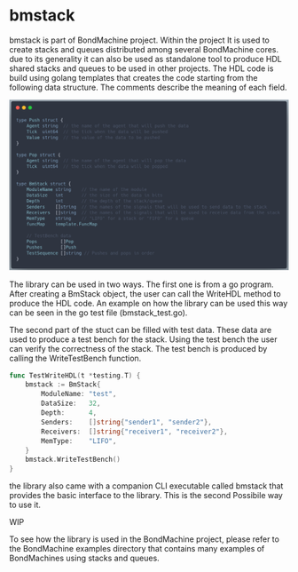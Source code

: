 # bmstack

bmstack is part of BondMachine project. Within the project It is used to create stacks and queues distributed among several BondMachine cores. due to its generality it can also be used as standalone tool to produce HDL shared stacks and queues to be used in other projects.
The HDL code is build using golang templates that creates the code starting from the following data structure. The comments describe the meaning of each field.

![BmStack](bmstack.png)

The library can be used in two ways.
The first one is from a go program. After creating a BmStack object, the user can call the WriteHDL method to produce the HDL code.
An example on how the library can be used this way can be seen in the go test file (bmstack_test.go).

The second part of the stuct can be filled with test data. These data are used to produce a test bench for the stack. Using the test bench the user can verify the correctness of the stack. The test bench is produced by calling the WriteTestBench function.

```go
func TestWriteHDL(t *testing.T) {
	bmstack := BmStack{
		ModuleName: "test",
		DataSize:   32,
		Depth:      4,
		Senders:    []string{"sender1", "sender2"},
		Receivers:  []string{"receiver1", "receiver2"},
		MemType:    "LIFO",
	}
	bmstack.WriteTestBench()
}
```


the library also came with a companion CLI executable called bmstack that provides the basic interface to the library. This is the second Possibile way to use it.

WIP

To see how the library is used in the BondMachine project, please refer to the BondMachine examples directory that contains many examples of BondMachines using stacks and queues.